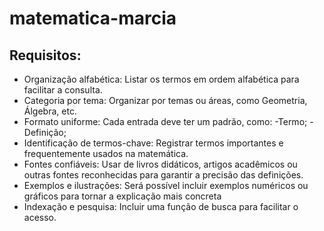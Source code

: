 # matematica-marcia

## Requisitos:

- Organização alfabética: Listar os termos em ordem alfabética para facilitar a consulta.
- Categoria por tema: Organizar por temas ou áreas, como Geometria, Álgebra, etc.
- Formato uniforme: Cada entrada deve ter um padrão, como: -Termo; -Definição;
- Identificação de termos-chave: Registrar termos importantes e frequentemente usados na matemática.
- Fontes confiáveis: Usar de livros didáticos, artigos acadêmicos ou outras fontes reconhecidas para garantir a precisão das definições.
- Exemplos e ilustrações: Será possível incluir exemplos numéricos ou gráficos para tornar a explicação mais concreta
- Indexação e pesquisa: Incluir uma função de busca para facilitar o acesso.
